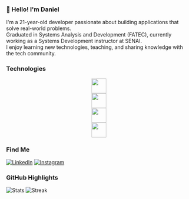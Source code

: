 ### 👋 Hello! I'm Daniel

I'm a 21-year-old developer passionate about building applications that solve real-world problems.  
Graduated in Systems Analysis and Development (FATEC), currently working as a Systems Development instructor at SENAI.  
I enjoy learning new technologies, teaching, and sharing knowledge with the tech community.


### Technologies

<div align="center">

<img src="https://skillicons.dev/icons?i=dart,js,ts,py,html,css,tailwind,bootstrap" height="40" /><br>
<img src="https://skillicons.dev/icons?i=vue,flutter,nodejs,express,prisma,postgres,mysql,sqlite" height="40" /><br>
<img src="https://skillicons.dev/icons?i=postman,docker,cypress,vite,pinia,md,notion,figma" height="40" /><br>
<img src="https://skillicons.dev/icons?i=linux" height="40" />

</div>




### Find Me

[![LinkedIn](https://img.shields.io/badge/-LinkedIn-0077B5?style=flat&logo=linkedin&logoColor=white)](https://www.linkedin.com/in/dannmf/)
[![Instagram](https://img.shields.io/badge/-Instagram-E4405F?style=flat&logo=instagram&logoColor=white)](https://www.instagram.com/dannmf.exe/)


### GitHub Highlights

![Stats](https://github-readme-stats.vercel.app/api?username=dannmf&show_icons=true&theme=radical&hide_border=true&icon_color=10F700&count_private=true)
![Streak](https://github-readme-streak-stats.herokuapp.com?user=dannmf&theme=radical&hide_border=true&count_private=true)


